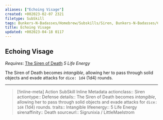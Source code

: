 ```yaml
---
aliases: ["Echoing Visage"]
created: +002023-02-07 2321
filetype: SubSkill
tags: Bunkers-N-Badasses/Homebrew/Subskills/Siren, Bunkers-N-Badasses/Classes/Siren/Death/Abilities, Playtesting
title: Echoing Visage
updated: +002023-04-18 0117
---
```


## Echoing Visage
*Requires*: [The Siren of Death](Siren%20of%20Death.md)
*5 Life Energy*

The Siren of Death becomes *intangible*, allowing her to pass through solid objects and evade attacks for `dice: 1d4` (1d4) rounds.

---

>[!inline-meta] Action SubSkill Inline Metadata
> actionclass:: Siren
> actiontype:: Defense
> details:: The Siren of Death becomes *intangible*, allowing her to pass through solid objects and evade attacks for `dice: 1d4` (1d4) rounds.
> traits:: Intangible
> lifeenergy:: 5 Life Energy
> sirenaffinity:: Death
> sourceurl:: Sigrunixia / LittleMaelstrom
